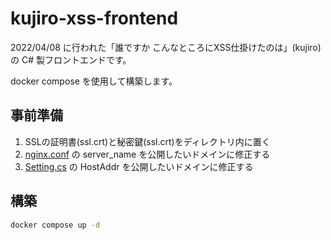 # kujiro-xss-frontend

2022/04/08 に行われた「誰ですか こんなところにXSS仕掛けたのは」(kujiro) の C# 製フロントエンドです。

docker compose を使用して構築します。

## 事前準備

1. SSLの証明書(ssl.crt)と秘密鍵(ssl.crt)をディレクトリ内に置く
1. [nginx.conf](nginx.conf) の server_name を公開したいドメインに修正する
1. [Setting.cs](HUIT2022/Pages/Setting.cs) の HostAddr を公開したいドメインに修正する

## 構築

```bash
docker compose up -d
```
